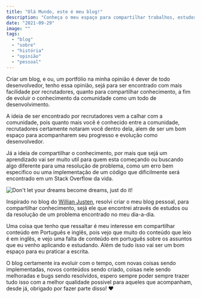 ```yaml
---
title: "Olá Mundo, este é meu blog!"
description: "Conheça o meu espaço para compartilhar trabalhos, estudos, conhecimento e marcar minha presença na web de uma forma que faça a diferança para as pessoas."
date: "2021-09-29"
image: ""
tags:
  - "blog"
  - "sobre"
  - "história"
  - "opinião"
  - "pessoal"
---
```


Criar um blog, e ou, um portfólio na minha opinião é dever de todo desenvolvedor, tenho essa opinião, sejá para ser encontrado com mais facilidade por recrutadores, quanto para compartilhar conhecimento, a fim de evoluir o conhecimento da comunidade como um todo de desenvolvimento.

A ideia de ser encontrado por recrutadores vem a calhar com a comunidade, pois quanto mais você é conhecido entre a comunidade, recrutadores certamente notaram você dentro dela, alem de ser um bom espaço para acompanharem seu progresso e evolução como desenvolvedor.

Já a ideia de compartilhar o conhecimento, por mais que sejá um aprendizado vai ser muito util para quem esta começando ou buscando algo diferente para uma resolução de problema, como um erro bem especifico ou uma implementação de um código que dificilmente será encontrado em um Stack Overflow da vida.

![Don't let your dreams become dreams, just do it!](https://i.gifer.com/3cuw.gif)

Inspirado no blog do [Willian Justen](https://willianjusten.com.br/), resolvi criar o meu blog pessoal, para compartilhar conhecimento, sejá ele que encontrei através de estudos ou da resolução de um problema encontrado no meu dia-a-dia.

Uma coisa que tenho que ressaltar é meu interesse em compartilhar conteúdo em Português e inglês, pois vejo que muito do conteúdo que leio é em inglês, e vejo uma falta de conteúdo em português sobre os assuntos que eu venho aplicando e estudando. Além de tudo isso vai ser um bom espaço para eu praticar a escrita.

O blog certamente ira evoluir com o tempo, com novas coisas sendo implementadas, novos conteúdos sendo criado, coisas nele sendo melhoradas e bugs sendo resolvidos, espero sempre poder sempre trazer tudo isso com a melhor qualidade possivel para aqueles que acompanham, desde já, obrigado por fazer parte disso! ❤️
